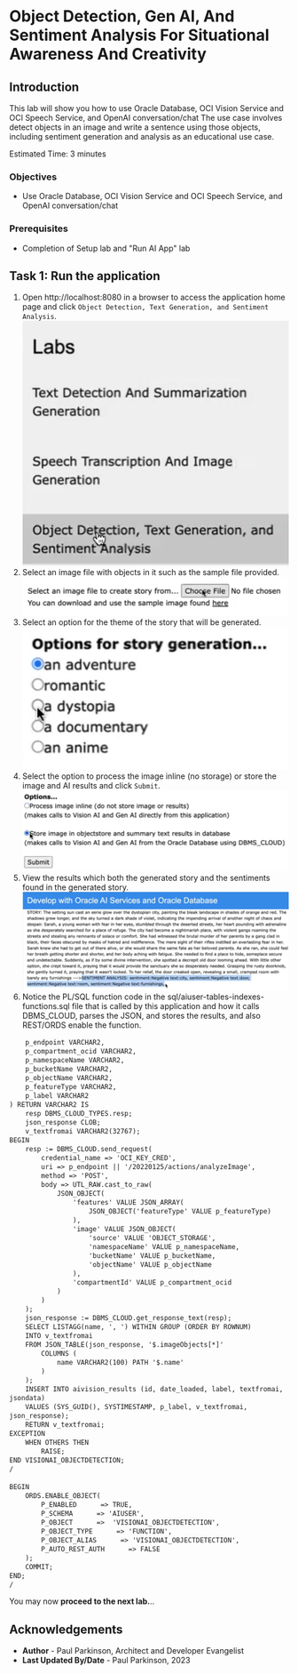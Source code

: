# Object Detection, Gen AI, And Sentiment Analysis For Situational Awareness And Creativity

## Introduction

This lab will show you how to use Oracle Database, OCI Vision Service and OCI Speech Service, and OpenAI conversation/chat
The use case involves detect objects in an image and write a sentence using those objects, including sentiment generation and analysis as an educational use case.

Estimated Time:  3 minutes


### Objectives

-   Use Oracle Database, OCI Vision Service and OCI Speech Service, and OpenAI conversation/chat

### Prerequisites

- Completion of Setup lab and "Run AI App" lab

## Task 1: Run the application

1. Open http://localhost:8080 in a browser to access the application home page and click `Object Detection, Text Generation, and Sentiment Analysis`.
   ![App home page text detection link](images/objectdetection_textgen_sentiment1.png " ")
2. Select an image file with objects in it such as the sample file provided.
   ![App home page text detection link](images/objectdetection_textgen_sentiment2.png " ")
3. Select an option for the theme of the story that will be generated.
   ![App home page text detection link](images/objectdetection_textgen_sentiment3.png " ")
4. Select the option to process the image inline (no storage) or store the image and AI results and click `Submit`.
   ![App home page text detection link](images/objectdetection_textgen_sentiment4.png " ")
5. View the results which both the generated story and the sentiments found in the generated story.
   ![App home page text detection link](images/objectdetection_textgen_sentiment5.png " ")
6. Notice the PL/SQL function code in the sql/aiuser-tables-indexes-functions.sql file that is called by this application and how it calls DBMS_CLOUD, parses the JSON, and stores the results, and also REST/ORDS enable the function.

```CREATE OR REPLACE FUNCTION VISIONAI_OBJECTDETECTION (
    p_endpoint VARCHAR2,
    p_compartment_ocid VARCHAR2,
    p_namespaceName VARCHAR2,
    p_bucketName VARCHAR2,
    p_objectName VARCHAR2,
    p_featureType VARCHAR2,
    p_label VARCHAR2
) RETURN VARCHAR2 IS
    resp DBMS_CLOUD_TYPES.resp;
    json_response CLOB;
    v_textfromai VARCHAR2(32767);
BEGIN
    resp := DBMS_CLOUD.send_request(
        credential_name => 'OCI_KEY_CRED',
        uri => p_endpoint || '/20220125/actions/analyzeImage',
        method => 'POST',
        body => UTL_RAW.cast_to_raw(
            JSON_OBJECT(
                'features' VALUE JSON_ARRAY(
                    JSON_OBJECT('featureType' VALUE p_featureType)
                ),
                'image' VALUE JSON_OBJECT(
                    'source' VALUE 'OBJECT_STORAGE',
                    'namespaceName' VALUE p_namespaceName,
                    'bucketName' VALUE p_bucketName,
                    'objectName' VALUE p_objectName
                ),
                'compartmentId' VALUE p_compartment_ocid
            )
        )
    );
    json_response := DBMS_CLOUD.get_response_text(resp);
    SELECT LISTAGG(name, ', ') WITHIN GROUP (ORDER BY ROWNUM)
    INTO v_textfromai
    FROM JSON_TABLE(json_response, '$.imageObjects[*]'
        COLUMNS (
            name VARCHAR2(100) PATH '$.name'
        )
    );
    INSERT INTO aivision_results (id, date_loaded, label, textfromai, jsondata)
    VALUES (SYS_GUID(), SYSTIMESTAMP, p_label, v_textfromai, json_response);
    RETURN v_textfromai;
EXCEPTION
    WHEN OTHERS THEN
        RAISE;
END VISIONAI_OBJECTDETECTION;
/

BEGIN
    ORDS.ENABLE_OBJECT(
        P_ENABLED      => TRUE,
        P_SCHEMA      => 'AIUSER',
        P_OBJECT      =>  'VISIONAI_OBJECTDETECTION',
        P_OBJECT_TYPE      => 'FUNCTION',
        P_OBJECT_ALIAS      => 'VISIONAI_OBJECTDETECTION',
        P_AUTO_REST_AUTH      => FALSE
    );
    COMMIT;
END;
/
```


You may now **proceed to the next lab.**..

## Acknowledgements

* **Author** - Paul Parkinson, Architect and Developer Evangelist
* **Last Updated By/Date** - Paul Parkinson, 2023
